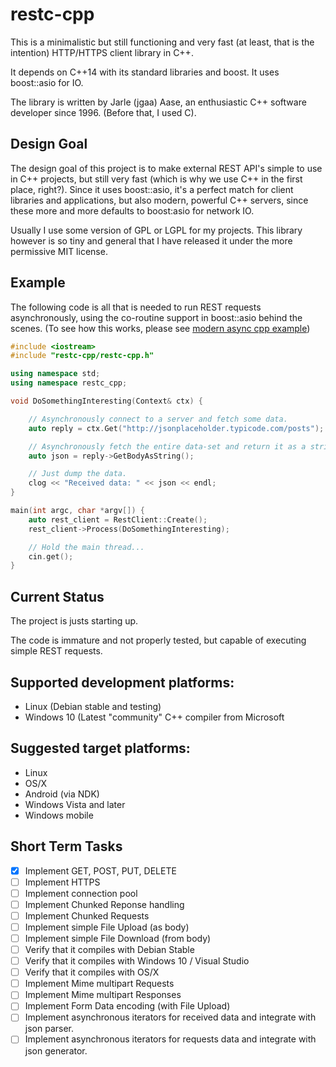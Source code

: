 # restc-cpp

This is a minimalistic but still functioning and very fast
(at least, that is the intention) HTTP/HTTPS client library in C++.

It depends on C++14 with its standard libraries and boost.
It uses boost::asio for IO.

The library is written by Jarle (jgaa) Aase, an enthusiastic
C++ software developer since 1996. (Before that, I used C).

## Design Goal
The design goal of this project is to make external REST API's
simple to use in C++ projects, but still very fast (which is why
we use C++ in the first place, right?). Since it uses boost::asio,
it's a perfect match for client libraries and applications,
but also modern, powerful C++ servers, since these more and more
defaults to boost:asio for network IO.

Usually I use some version of GPL or LGPL for my projects. This
library however is so tiny and general that I have released it
under the more permissive MIT license.

## Example

The following code is all that is needed to run REST requests asynchronously,
using the co-routine support in boost::asio behind the scenes. (To see how
this works, please see
[modern async cpp example](https://github.com/jgaa/modern_async_cpp_example))


```C++
#include <iostream>
#include "restc-cpp/restc-cpp.h"

using namespace std;
using namespace restc_cpp;

void DoSomethingInteresting(Context& ctx) {

    // Asynchronously connect to a server and fetch some data.
    auto reply = ctx.Get("http://jsonplaceholder.typicode.com/posts");

    // Asynchronously fetch the entire data-set and return it as a string.
    auto json = reply->GetBodyAsString();

    // Just dump the data.
    clog << "Received data: " << json << endl;
}

main(int argc, char *argv[]) {
    auto rest_client = RestClient::Create();
    rest_client->Process(DoSomethingInteresting);

    // Hold the main thread...
    cin.get();
}
```


## Current Status
The project is justs starting up.

The code is immature and not properly tested, but capable of executing
simple REST requests.


## Supported development platforms:
- Linux (Debian stable and testing)
- Windows 10 (Latest "community" C++ compiler from Microsoft

## Suggested target platforms:
- Linux
- OS/X
- Android (via NDK)
- Windows Vista and later
- Windows mobile


## Short Term Tasks
- [x] Implement GET, POST, PUT, DELETE
- [ ] Implement HTTPS
- [ ] Implement connection pool
- [ ] Implement Chunked Reponse handling
- [ ] Implement Chunked Requests
- [ ] Implement simple File Upload (as body)
- [ ] Implement simple File Download (from body)
- [ ] Verify that it compiles with Debian Stable
- [ ] Verify that it compiles with Windows 10 / Visual Studio
- [ ] Verify that it compiles with OS/X
- [ ] Implement Mime multipart Requests
- [ ] Implement Mime multipart Responses
- [ ] Implement Form Data encoding (with File Upload)
- [ ] Implement asynchronous iterators for received data and integrate with json parser.
- [ ] Implement asynchronous iterators for requests data and integrate with json generator.
